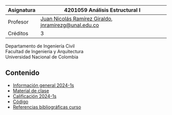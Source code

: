 | Asignatura | 4201059 Análisis Estructural I                                                         |
| ---        | ---                                                                                    |
| Profesor   | [Juan Nicolás Ramírez Giraldo](https://github.com/jnramirezg/), jnramirezg@unal.edu.co |
| Créditos   | 3                                                                                      |

Departamento de Ingeniería Civil\
Facultad de Ingeniería y Arquitectura\
Universidad Nacional de Colombia


## Contenido
- [Información general 2024-1s](/docs/analisis1-0-programa_calendario_2024-1s.pdf)
- [Material de clase]()
- [Calificación 2024-1s]()
- [Código](/codigo)
- [Referencias bibliográficas curso](/docs/referencias_curso.md)
